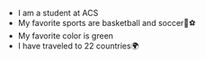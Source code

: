 - I am a student at ACS
- My favorite sports are basketball and soccer:basketball::soccer:
- My favorite color is green
- I have traveled to 22 countries:earth_africa:


<!---
crossomondo/crossomondo is a ✨ special ✨ repository because its `README.md` (this file) appears on your GitHub profile.
You can click the Preview link to take a look at your changes.
--->
